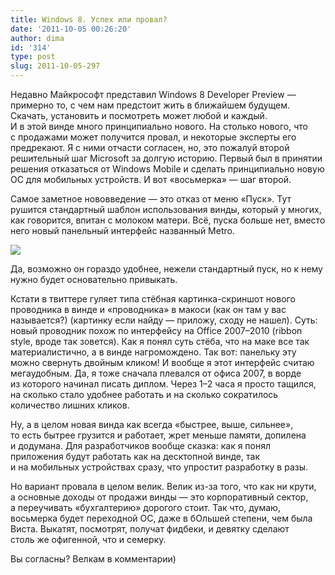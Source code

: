 ```yaml
---
title: Windows 8. Успех или провал?
date: '2011-10-05 00:26:20'
author: dima
id: '314'
type: post
slug: 2011-10-05-297
---
```


Недавно Майкрософт представил Windows 8 Developer Preview — примерно то, с чем нам предстоит жить в ближайшем будущем. Скачать, установить и посмотреть может любой и каждый.  
И в этой винде много принципиально нового. На столько нового, что с продажами может получится провал, и некоторые эксперты его предрекают. Я с ними отчасти согласен, но, это пожалуй второй решительный шаг Microsoft за долгую историю. Первый был в принятии решения отказаться от Windows Mobile и сделать принципиально новую ОС для мобильных устройств. И вот «восьмерка» — шаг второй.

Самое заметное нововведение — это отказ от меню «Пуск». Тут рушится стандартный шаблон использования винды, который у многих, как говорится, впитан с молоком матери. Всё, пуска больше нет, вместо него новый панельный интерфейс названный Metro.

![](http://www.oszone.net/figs/u/88795/110913192246/screenshot_startScreen_print_mini_oszone.jpg)

Да, возможно он гораздо удобнее, нежели стандартный пуск, но к нему нужно будет основательно привыкать.

Кстати в твиттере гуляет типа стёбная картинка-скриншот нового проводника в винде и «проводника» в макоси (как он там у вас называется?) (картинку если найду — приложу, сходу не нашел). Суть: новый проводник похож по интерфейсу на Office 2007–2010 (ribbon style, вроде так зовется). Как я понял суть стёба, что на маке все так материалистично, а в винде нагромождено. Так вот: панельку эту можно свернуть двойным кликом! И вообще я этот интерфейс считаю мегаудобным. Да, я тоже сначала плевался от офиса 2007, в ворде из которого начинал писать диплом. Через 1–2 часа я просто тащился, на сколько стало удобнее работать и на сколько сократилось количество лишних кликов.

Ну, а в целом новая винда как всегда «быстрее, выше, сильнее», то есть бытрее грузится и работает, жрет меньше памяти, допилена и додумана. Для разработчиков вообще сказка: как я понял приложения будут работать как на десктопной винде, так и на мобильных устройствах сразу, что упростит разработку в разы.

Но вариант провала в целом велик. Велик из-за того, что как ни крути, а основные доходы от продажи винды — это корпоративный сектор, а переучивать «бухгалтерию» дорогого стоит. Так что, думаю, восьмерка будет переходной ОС, даже в бОльшей степени, чем была Виста. Выкатят, посмотрят, получат фидбеки, и девятку сделают столь же офигенной, что и семерку.

Вы согласны? Велкам в комментарии)